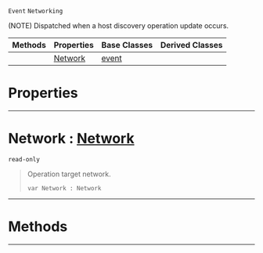  `Event` `Networking`



(NOTE) Dispatched when a host discovery operation update occurs.

|Methods|Properties|Base Classes|Derived Classes|
|---|---|---|---|
| |[ Network](https://github.com/ZilchEngine/ZilchDocs/blob/master/code_reference/class_reference/nethostlistupdate.markdown#network-zilch-engine-docu)|[event](https://github.com/ZilchEngine/ZilchDocs/blob/master/code_reference/class_reference/event.markdown)| |


 #  Properties


---  
 #  Network : [Network](https://github.com/ZilchEngine/ZilchDocs/blob/master/code_reference/enum_reference.markdown#network)

 `read-only`

> Operation target network.
> ``` lang=cpp, name=Nada
> var Network : Network


---  
 #  Methods


---  
 

 